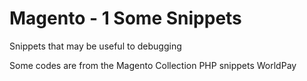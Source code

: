 # Magento - 1 Some Snippets
Snippets that may be useful to debugging 

Some codes are from the Magento Collection
PHP snippets
WorldPay 
